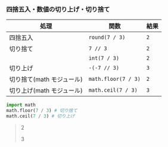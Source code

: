 ### 四捨五入・数値の切り上げ・切り捨て

| 処理                      | 関数                | 結果 |
| ------------------------- | ------------------- | ---- |
| 四捨五入                  | `round(7 / 3)`      | `2`  |
| 切り捨て                  | `7 // 3`            | `2`  |
|                           | `int(7 / 3)`        | `2`  |
| 切り上げ                  | `-(-7 // 3)`        | `3`  |
| 切り捨て(math モジュール) | `math.floor(7 / 3)` | `2`  |
| 切り上げ(math モジュール) | `math.ceil(7 / 3)`  | `3`  |

```py
import math
math.floor(7 / 3) # 切り捨て
math.ceil(7 / 3) # 切り上げ
```

> 2
>
> 3
